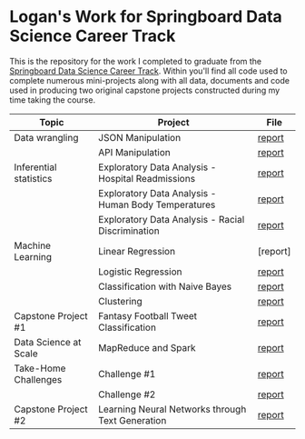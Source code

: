 # Logan's Work for Springboard Data Science Career Track

This is the repository for the work I completed to graduate from the [Springboard Data Science Career Track](https://www.springboard.com/workshops/data-science-career-track). Within you'll find all code used to complete numerous mini-projects along with all data, documents and code used in producing two original capstone projects constructed during my time taking the course. 

| Topic | Project | File |
| --- | --- | --- |
|  Data wrangling | JSON Manipulation | [report](https://github.com/lelarson/Springboard/blob/master/Mini%20Projects/JSON%20Mini%20Project.ipynb) | 
| | API Manipulation | [report](https://github.com/lelarson/Springboard/blob/master/Mini%20Projects/API%20Mini%20Project.ipynb) |
| Inferential statistics | Exploratory Data Analysis - Hospital Readmissions | [report](https://github.com/lelarson/Springboard/blob/master/Mini%20Projects/EDA%20Hospital%20Readmittance.ipynb) |
| | Exploratory Data Analysis - Human Body Temperatures | [report](https://github.com/lelarson/Springboard/blob/master/Mini%20Projects/Springboard%20%20-%20EDA%20Project%201.ipynb) |
| | Exploratory Data Analysis - Racial Discrimination  | [report](https://github.com/lelarson/Springboard/blob/master/Mini%20Projects/EDA%20Racial%20Discrimation.ipynb) | 
| Machine Learning | Linear Regression | [report] |
| | Logistic Regression | [report](https://github.com/lelarson/Springboard/blob/master/Mini%20Projects/Logistic_Regression.ipynb) |
| | Classification with Naive Bayes | [report](https://github.com/lelarson/Springboard/blob/master/Mini%20Projects/Naive_Bayes_Movie_Classifier.ipynb) |
| | Clustering | [report](https://github.com/lelarson/Springboard/blob/master/Mini%20Projects/Clustering.ipynb)  | 
| Capstone Project #1 | Fantasy Football Tweet Classification | [report](https://github.com/lelarson/Springboard/tree/master/CP1) |
| Data Science at Scale | MapReduce and Spark | [report](https://github.com/lelarson/Springboard/blob/master/Mini%20Projects/PySpark%20Mini%20Project.ipynb) |
| Take-Home Challenges| Challenge #1 | [report](https://github.com/lelarson/Springboard/blob/master/Mini%20Projects/THC1.ipynb) |
| | Challenge #2 | [report](https://github.com/lelarson/Springboard/blob/master/Mini%20Projects/THC2.ipynb) |
| Capstone Project #2 | Learning Neural Networks through Text Generation | [report](https://github.com/lelarson/Springboard/tree/master/CP2) |
